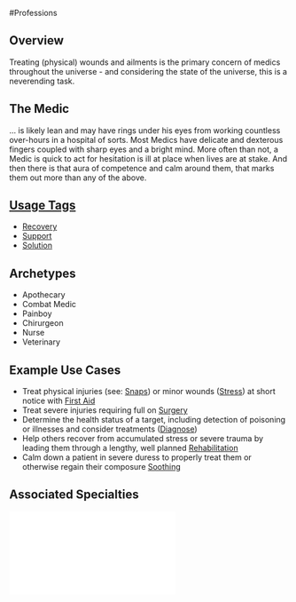 #Professions 
## Overview
Treating (physical) wounds and ailments is the primary concern of medics throughout the universe - and considering the state of the universe, this is a neverending task.

## The Medic
... is likely lean and may have rings under his eyes from working countless over-hours in a hospital of sorts. Most Medics have delicate and dexterous fingers coupled with sharp eyes and a bright mind. More often than not, a Medic is quick to act for hesitation is ill at place when lives are at stake. And then there is that aura of competence and calm around them, that marks them out more than any of the above.

## [Usage Tags](/SkillSystem/Usage%20Tag.md)
- [Recovery](/SkillSystem/Tags/Recovery.md)
- [Support](/SkillSystem/Tags/Support.md)
- [Solution](/SkillSystem/Tags/Solution.md)

## Archetypes 
- Apothecary
- Combat Medic
- Painboy
- Chirurgeon
- Nurse
- Veterinary 

## Example Use Cases
- Treat physical injuries (see: [Snaps](/Combat/Snaps.md)) or minor wounds ([Stress](/Combat/Stress.md)) at short notice with [First Aid](/SkillSystem/Specialties/First%20Aid.md)
- Treat severe injuries requiring full on [Surgery](/SkillSystem/Specialties/Surgery.md)
- Determine the health status of a target, including detection of poisoning or illnesses and consider treatments ([Diagnose](/SkillSystem/Specialties/Diagnose.md))
- Help others recover from accumulated stress or severe trauma by leading them through a lengthy, well planned [Rehabilitation](/SkillSystem/Specialties/Rehabilitate.md)
- Calm down a patient in severe duress to properly treat them or otherwise regain their composure [Soothing](/SkillSystem/Specialties/Soothing.md)


## Associated Specialties
![](</SkillSystem/Specialties/Medic Specialties.md>)